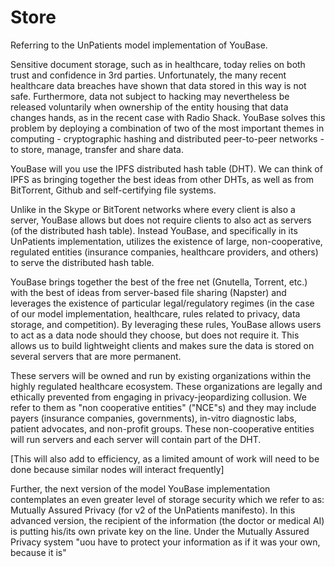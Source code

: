 # Store

Referring to the UnPatients model implementation of YouBase.

Sensitive document storage, such as in healthcare, today relies on both trust and confidence in 3rd parties. Unfortunately, the many recent healthcare data breaches have shown that data stored in this way is not safe. Furthermore, data not subject to hacking may nevertheless be released voluntarily when ownership of the entity housing that data changes hands, as in the recent case with Radio Shack. YouBase solves this problem by deploying a combination of two of the most important themes in computing - cryptographic hashing and distributed peer-to-peer networks - to store, manage, transfer and share data. 

YouBase will you use the IPFS distributed hash table (DHT). We can think of IPFS as bringing together the best ideas from other DHTs, as well as from BitTorrent, Github and self-certifying file systems. 

Unlike in the Skype or BitTorent networks where every client is also a server, YouBase allows but does not require clients to also act as servers (of the distributed hash table). Instead YouBase, and specifically in its UnPatients implementation, utilizes the existence of large, non-cooperative, regulated entities (insurance companies, healthcare providers, and others) to serve the distributed hash table. 

YouBase brings together the best of the free net (Gnutella, Torrent, etc.) with the best of ideas from server-based file sharing (Napster) and leverages the existence of particular legal/regulatory regimes (in the case of our model implementation, healthcare, rules related to privacy, data storage, and competition). By leveraging these rules, YouBase allows users to act as a data node should they choose, but does not require it. This allows us to build lightweight clients and makes sure the data is stored on several servers that are more permanent. 

These servers will be owned and run by existing organizations within the highly regulated healthcare ecosystem. These organizations are legally and ethically prevented from engaging in privacy-jeopardizing collusion. We refer to them as "non cooperative entities" ("NCE"s) and they may include payers (insurance companies, governments), in-vitro diagnostic labs, patient advocates, and non-profit groups. These non-cooperative entities will run servers and each server will contain part of the DHT. 

[This will also add to efficiency, as a limited amount of work will need to be done because similar nodes will interact frequently]

Further, the next version of the model YouBase implementation contemplates an even greater level of storage security which we refer to as:  Mutually Assured Privacy (for v2 of the UnPatients manifesto). In this advanced version, the recipient of the information (the doctor or medical AI) is putting his/its own private key on the line. Under the Mutually Assured Privacy system "uou have to protect your information as if it was your own, because it is"

